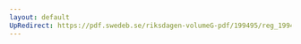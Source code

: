 ```yaml
---
layout: default
UpRedirect: https://pdf.swedeb.se/riksdagen-volumeG-pdf/199495/reg_199495_JoU/reg_199495_JoU_0010.pdf
---
```


